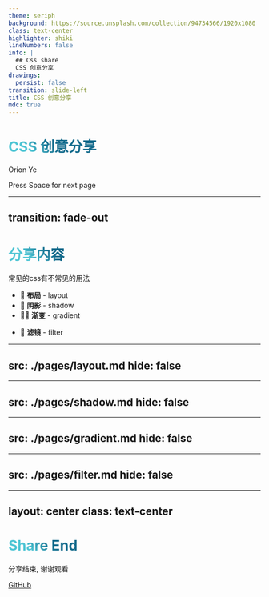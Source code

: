 ```yaml
---
theme: seriph
background: https://source.unsplash.com/collection/94734566/1920x1080
class: text-center
highlighter: shiki
lineNumbers: false
info: |
  ## Css share
  CSS 创意分享
drawings:
  persist: false
transition: slide-left
title: CSS 创意分享
mdc: true
---
```


# CSS 创意分享

Orion Ye

<div class="pt-12">
  <span @click="$slidev.nav.next" class="px-2 py-1 rounded cursor-pointer" hover="bg-white bg-opacity-10">
    Press Space for next page <carbon:arrow-right class="inline"/>
  </span>
</div>

<div class="abs-br m-6 flex gap-2">
  <a href="https://github.com/ikomom/css-share-slidev" target="_blank" alt="GitHub"
    class="text-xl slidev-icon-btn opacity-50 !border-none !hover:text-white">
    <carbon-logo-github />
  </a>
</div>

<!--
The last comment block of each slide will be treated as slide notes. It will be visible and editable in Presenter Mode along with the slide. [Read more in the docs](https://sli.dev/guide/syntax.html#notes)
-->

---
transition: fade-out
---

# 分享内容

常见的css有不常见的用法

- 📝 **布局** - layout
- 🎨 **阴影** - shadow
- 🧑‍💻 **渐变** - gradient

[//]: # (- 🤹 **混合模式** - blend mode)

- 🎥 **滤镜** - filter

[//]: # (- 📤 **SVG 滤镜** - svg filter)

[//]: # (- 🛠 **伪元素** - pseudo element)

[//]: # (- 🌊 **波浪效果** - wave effect)

[//]: # (- 🦼 **滚动视差** - scrolling parallax)

[//]: # (- ✨ **3D**)

<!--
You can have `style` tag in markdown to override the style for the current page.
Learn more: https://sli.dev/guide/syntax#embedded-styles
-->

<style>
h1 {
  background-color: #2B90B6;
  background-image: linear-gradient(45deg, #4EC5D4 10%, #146b8c 20%);
  background-size: 100%;
  -webkit-background-clip: text;
  -moz-background-clip: text;
  -webkit-text-fill-color: transparent;
  -moz-text-fill-color: transparent;
}
</style>

<!--
Here is another comment.
-->

---
src: ./pages/layout.md
hide: false
---

---
src: ./pages/shadow.md
hide: false
---

---
src: ./pages/gradient.md
hide: false
---

---
src: ./pages/filter.md
hide: false
---


---
layout: center
class: text-center
---

# Share End

分享结束, 谢谢观看

[GitHub](https://github.com/slidevjs/slidev) 
